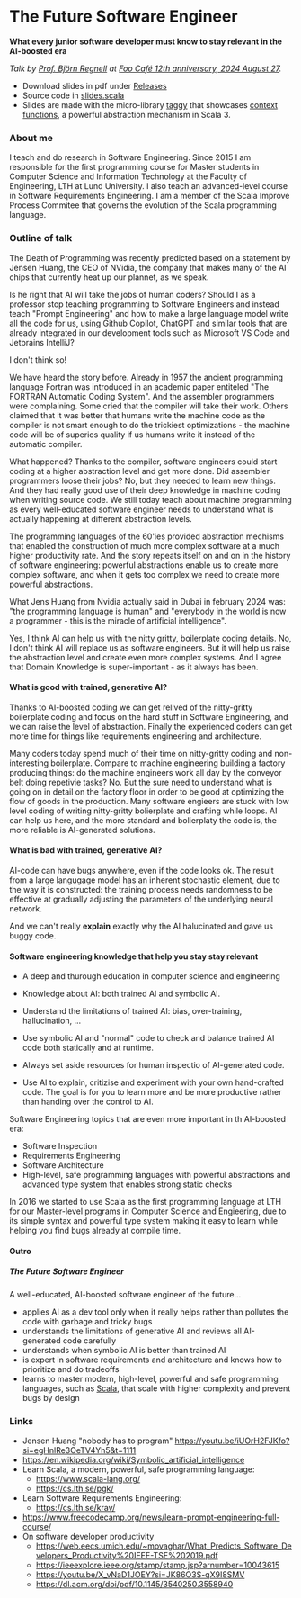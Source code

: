 # The Future Software Engineer

**What every junior software developer must know to stay relevant in the AI-boosted era**

*Talk by [Prof. Björn Regnell](https://cs.lth.se/bjorn-regnell/) at [Foo Café 12th anniversary, 2024 August 27](https://foocafe.org/event/welcome-our-twelfth-anniversary).*

* Download slides in pdf under [Releases](https://github.com/bjornregnell/the-future-software-engineer/releases)
* Source code in [slides.scala](https://github.com/bjornregnell/the-future-software-engineer/blob/main/slides.scala)
* Slides are made with the micro-library [taggy](https://github.com/bjornregnell/taggy) that showcases [context functions](https://docs.scala-lang.org/scala3/reference/contextual/context-functions.html), a powerful abstraction mechanism in Scala 3.


### About me
I teach and do research in Software Engineering. Since 2015 I am responsible for the first programming course for Master students in Computer Science and Information Technology at the Faculty of Engineering, LTH at Lund University. I also teach an advanced-level course in Software Requirements Engineering. I am a member of the Scala Improve Process Commitee that governs the evolution of the Scala programming language.

### Outline of talk

The Death of Programming was recently predicted based on a statement by Jensen Huang, the CEO of NVidia, the company that makes many of the AI chips that currently heat up our plannet, as we speak.

Is he right that AI will take the jobs of human coders? Should I as a professor stop teaching programming to Software Engineers and instead teach "Prompt Engineering" and how to make a large language model write all the code for us, using Github Copilot, ChatGPT and similar tools that are already integrated in our development tools such as Microsoft VS Code and Jetbrains IntelliJ?

I don't think so!

We have heard the story before. Already in 1957 the ancient programming language Fortran was introduced in an academic paper entiteled "The FORTRAN Automatic Coding System". And the assembler programmers were complaining. Some cried that the compiler will take their work. Others claimed that it was better that humans write the machine code as the compiler is not smart enough to do the trickiest optimizations - the machine code will be of superios quality if us humans write it instead of the automatic compiler.

What happened? Thanks to the compiler, software engineers could start coding at a higher abstraction level and get more done. Did assembler programmers loose their jobs? No, but they needed to learn new things. And they had really good use of their deep knowledge in machine coding when writing source code. We still today teach about machine programming as every well-educated software engineer needs to understand what is actually happening at different abstraction levels.

The programming languages of the 60'ies provided abstraction mechisms that enabled the construction of much more complex software at a much higher productivity rate. And the story repeats itself on and on in the history of software engineering: powerful abstractions enable us to create more complex software, and when it gets too complex we need to create more powerful abstractions.

What Jens Huang from Nvidia actually said in Dubai in february 2024 was: "the programming language is human" and "everybody in the world is now a programmer - this is the miracle of artificial intelligence".

Yes, I think AI can help us with the nitty gritty, boilerplate coding details. No, I don't think AI will replace us as software engineers. But it will help us raise the abstraction level and create even more complex systems. And I agree that Domain Knowledge is super-important - as it always has been.

#### What is good with trained, generative AI?

Thanks to AI-boosted coding we can get relived of the nitty-gritty boilerplate coding and focus on the hard stuff in Software Engineering, and we can raise the level of abstraction. Finally the experienced coders can get more time for things like requirements engineering and architecture. 

Many coders today spend much of their time on nitty-gritty coding and non-interesting boilerplate. Compare to machine engineering building a factory producing things: do the machine engineers work all day by the conveyor belt doing repetivie tasks? No. But the sure need to understand what is going on in detail on the factory floor in order to be good at optimizing the flow of goods in the production. Many software engieers are stuck with low level coding of writing nitty-gritty bolierplate and crafting while loops. AI can help us here, and the more standard and bolierplaty the code is, the more reliable is AI-generated solutions.

#### What is bad with trained, generative AI?

AI-code can have bugs anywhere, even if the code looks ok. The result from a large langugage model has an inherent stochastic element, due to the way it is constructed: the training process needs randomness to be effective at gradually adjusting the parameters of the underlying neural network. 

And we can't really **explain** exactly why the AI halucinated and gave us buggy code. 

#### Software engineering knowledge that help you stay stay relevant

* A deep and thurough education in computer science and engineering

* Knowledge about AI: both trained AI and symbolic AI.
* Understand the limitations of trained AI: bias, over-training, hallucination, ... 
* Use symbolic AI and "normal" code to check and balance trained AI code both statically and at runtime.
* Always set aside resources for human inspectio of AI-generated code.
* Use AI to explain, critizise and experiment with your own hand-crafted code. The goal is for you to learn more and be more productive rather than handing over the control to AI.

Software Engineering topics that are even more important in th AI-boosted era:
* Software Inspection
* Requirements Engineering
* Software Architecture
* High-level, safe programming languages with powerful abstractions and advanced type system that enables strong static checks

In 2016 we started to use Scala as the first programming language at LTH for our Master-level programs in Computer Science and Engieering, due to its simple syntax and powerful type system making  it easy to learn while helping you find bugs already at compile time.  

#### Outro

##### The Future Software Engineer

A well-educated, AI-boosted software engineer of the future...
* applies AI as a dev tool only when it really helps rather than pollutes the code with garbage and tricky bugs
* understands the limitations of generative AI and reviews all AI-generated code carefully
* understands when symbolic AI is better than trained AI
* is expert in software requirements and architecture and knows how to prioritize and do tradeoffs
* learns to master modern, high-level, powerful and safe programming languages, such as [Scala](https://www.scala-lang.org/), that scale with higher complexity and prevent bugs by design

### Links

* Jensen Huang "nobody has to program" https://youtu.be/iUOrH2FJKfo?si=egHnlRe3OeTV4Yh5&t=1111
* https://en.wikipedia.org/wiki/Symbolic_artificial_intelligence
* Learn Scala, a modern, powerful, safe programming language: 
  * https://www.scala-lang.org/
  * https://cs.lth.se/pgk/
* Learn Software Requirements Engineering:
  * https://cs.lth.se/krav/
* https://www.freecodecamp.org/news/learn-prompt-engineering-full-course/
* On software developer productivity
  * https://web.eecs.umich.edu/~movaghar/What_Predicts_Software_Developers_Productivity%20IEEE-TSE%202019.pdf
  * https://ieeexplore.ieee.org/stamp/stamp.jsp?arnumber=10043615
  * https://youtu.be/X_vNaD1JOEY?si=JK86O3S-qX9I8SMV
  * https://dl.acm.org/doi/pdf/10.1145/3540250.3558940
